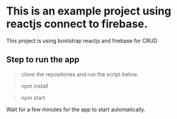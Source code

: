 # This is an example project using reactjs connect to firebase.

This project is using bootstrap reactjs and firebase for CRUD

## Step to run the app

> clone the repositories and run the script below.


> npm install


> npm start

Wait for a few minutes for the app to start automatically.
